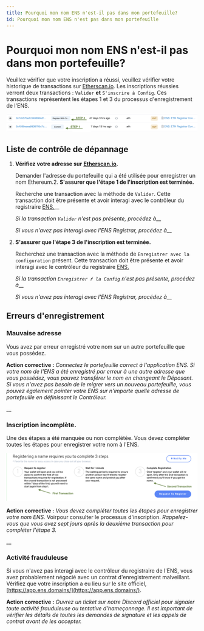 ```yaml
---
title: Pourquoi mon nom ENS n'est-il pas dans mon portefeuille?
id: Pourquoi mon nom ENS n'est pas dans mon portefeuille
---
```


# Pourquoi mon nom ENS n'est-il pas dans mon portefeuille?

Veuillez vérifier que votre inscription a réussi, veuillez vérifier votre historique de transactions sur [Etherscan.io](https://www.etherscan.io). Les inscriptions réussies verront deux transactions : `Valider` **et** `S'inscrire à Config`. Ces transactions représentent les étapes 1 et 3 du processus d'enregistrement de l'ENS.

![Valider et s'inscrire avec les transactions de configuration](./img/not-in-wallet-1.png "Ethercan affiche la validation et l'enregistrement avec les transactions de configuration")

## Liste de contrôle de dépannage

1.  **Vérifiez votre adresse sur** [**Etherscan.io**](https://www.etherscan.io)**.**

    Demander l'adresse du portefeuille qui a été utilisée pour enregistrer un nom Ethereum.<!-- _If your address does not show any registration transactions proceed to_ \[#wrong-address\](why-isnt-my-ens-name-in-my-wallet.md#wrong-address "mention")__ -->2.  **S'assurer que l'étape 1 de l'inscription est terminée.**

    Recherche une transaction avec la méthode de `Valider`. Cette transaction doit être présente et avoir interagi avec le contrôleur du registraire [ENS.](https://etherscan.io/address/0x283af0b28c62c092c9727f1ee09c02ca627eb7f5)__

    _Si la transaction `Valider` n'est pas présente, procédez à_<!--\[#registration-incomplete.\](why-isnt-my-ens-name-in-my-wallet.md#registration-incomplete. "mention")-->__

    _Si vous n'avez pas interagi avec l'ENS Registrar, procédez à_<!-- \[#fraudulent-activity\](why-isnt-my-ens-name-in-my-wallet.md#fraudulent-activity "mention")-->__


3.  **S'assurer que l'étape 3 de l'inscription est terminée.**

    Recherchez une transaction avec la méthode de `Enregistrer avec la configuration` présent. Cette transaction doit être présente et avoir interagi avec le contrôleur du registraire [ENS.](https://etherscan.io/address/0x283af0b28c62c092c9727f1ee09c02ca627eb7f5)

    _Si la transaction `Enregistrer ŕ la Config` n'est pas présente, procédez à_<!--\[#registration-incomplete.\](why-isnt-my-ens-name-in-my-wallet.md#registration-incomplete. "mention")-->__

    _Si vous n'avez pas interagi avec l'ENS Registrar, procédez à_<!-- \[#fraudulent-activity\](why-isnt-my-ens-name-in-my-wallet.md#fraudulent-activity "mention")-->__

## Erreurs d'enregistrement

### Mauvaise adresse

Vous avez par erreur enregistré votre nom sur un autre portefeuille que vous possédez.

**Action corrective :** _Connectez le portefeuille correct à l'application ENS. Si votre nom de l'ENS a été enregistré par erreur à une autre adresse que vous possédez, vous pouvez transférer le nom en changeant le Déposant. Si vous n'avez pas besoin de le migrer vers un nouveau portefeuille, vous pouvez également pointer votre ENS sur n'importe quelle adresse de portefeuille en définissant le Contrôleur._

__

### Inscription **incomplète**.

Une des étapes a été manquée ou non complétée. Vous devez compléter toutes les étapes pour enregistrer votre nom à l'ENS.

![Trois étapes d'inscription.](./img/not-in-wallet-2.png "L'application Gestionnaire affiche les transactions Commit et Registrer.")

**Action corrective :** _Vous devez compléter toutes les étapes pour enregistrer votre nom ENS._ Voir<!--\[registering-a-name.md\](../../tutorials/registering-a-name.md "mention") -->pour consulter le processus d'inscription. _Rappelez-vous que vous avez sept jours après la deuxième transaction pour compléter l'étape 3._

__

### Activité frauduleuse

Si vous n'avez pas interagi avec le contrôleur du registraire de l'ENS, vous avez probablement négocié avec un contrat d'enregistrement malveillant. Vérifiez que votre inscription a eu lieu sur le site officiel, [https://app.ens.domains/](https://app.ens.domains/).

**Action corrective :** _Ouvrez un ticket sur notre Discord officiel pour signaler toute activité frauduleuse ou tentative d'hameçonnage. Il est important de vérifier les détails de toutes les demandes de signature et les appels de contrat avant de les accepter._



